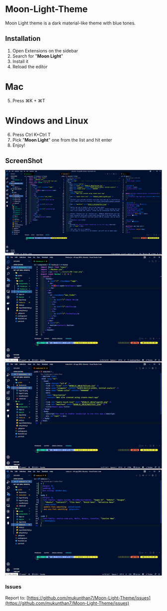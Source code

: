 # Moon-Light-Theme

Moon Light theme is a dark material-like theme with blue tones.

## Installation

1.  Open Extensions on the sidebar
2.  Search for "**Moon Light**"
3.  Install it
4.  Reload the editor

# Mac

5.  Press ⌘K + ⌘T

# Windows and Linux

6.  Press Ctrl K+Ctrl T
7.  Pick "**Moon Light**" one from the list and hit enter
8.  Enjoy!

## ScreenShot

![Moon-Light-Theme](https://github.com/mukunthan7/Moon-Light-Theme/blob/main/images/Moon-Light-Theme.png?raw=true)
![react](https://github.com/mukunthan7/Moon-Light-Theme/blob/main/images/react.jpg?raw=true)
![html](https://github.com/mukunthan7/Moon-Light-Theme/blob/main/images/html.jpg?raw=true)
![css](https://github.com/mukunthan7/Moon-Light-Theme/blob/main/images/css.jpg?raw=true)

### Issues

Report to: [https://github.com/mukunthan7/Moon-Light-Theme/issues](https://github.com/mukunthan7/Moon-Light-Theme/issues)
